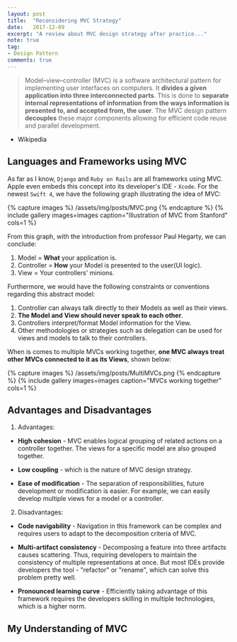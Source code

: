 ```yaml
---
layout: post
title:  "Reconsidering MVC Strategy"
date:   2017-12-09
excerpt: "A review about MVC design strategy after practice..."
note: true
tag:
- Design Pattern
comments: true
---
```


> Model–view–controller (MVC) is a software architectural pattern for implementing user interfaces on computers. It **divides a given application into three interconnected parts**. This is done to **separate internal representations of information from the ways information is presented to, and accepted from, the user**. The MVC design pattern **decouples** these major components allowing for efficient code reuse and parallel development.<br>
- Wikipedia

## Languages and Frameworks using MVC

As far as I know, `Django` and `Ruby on Rails` are all frameworks using MVC. Apple even embeds this concept into its developer's IDE - `Xcode`. For the newest `Swift 4`, we have the following graph illustrating the idea of MVC:

{% capture images %}
/assets/img/posts/MVC.png
{% endcapture %}
{% include gallery images=images caption="Illustration of MVC from Stanford" cols=1 %}

From this graph, with the introduction from professor Paul Hegarty, we can conclude:

1. Model = **What** your application is.
2. Controller = **How** your Model is presented to the user(UI logic).
3. View = Your controllers' minions.

Furthermore, we would have the following constraints or conventions regarding this abstract model:

1. Controller can always talk directly to their Models as well as their views.
2. **The Model and View should never speak to each other**.
3. Controllers interpret/format Model information for the View.
4. Other methodologies or strategies such as delegation can be used for views and models to talk to their controllers.

When is comes to multiple MVCs working together, **one MVC always treat other MVCs connected to it as its Views**, shown below:

{% capture images %}
/assets/img/posts/MultiMVCs.png
{% endcapture %}
{% include gallery images=images caption="MVCs working together" cols=1 %}

## Advantages and Disadvantages

1. Advantages:
  - **High cohesion** - MVC enables logical grouping of related actions on a controller together. The views for a specific model are also grouped together.
  
  - **Low coupling** - which is the nature of MVC design strategy.
  
  - **Ease of modification** - The separation of responsibilities, future development or modification is easier. For example, we can easily develop multiple views for a model or a controller.

2. Disadvantages:
  - **Code navigability** - Navigation in this framework can be complex and requires users to adapt to the decomposition criteria of MVC.

  - **Multi-artifact consistency** - Decomposing a feature into three artifacts causes scattering. Thus, requiring developers to maintain the consistency of multiple representations at once. But most IDEs provide developers the tool - "refactor" or "rename", which can solve this problem pretty well.

  - **Pronounced learning curve** - Efficiently taking advantage of this framework requires the developers skilling in multiple technologies, which is a higher norm.

## My Understanding of MVC



